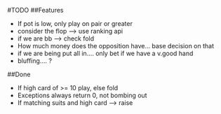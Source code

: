 #TODO
##Features
* If pot is low, only play on pair or greater
* consider the flop --> use ranking api
* if we are bb --> check fold
* How much money does the opposition have... base decision on that
* if we are being put all in.... only bet if we have a v.good hand
* bluffing.... ?


##Done
* If high card of >= 10 play, else fold
* Exceptions always return 0, not bombing out
* If matching suits and high card --> raise
